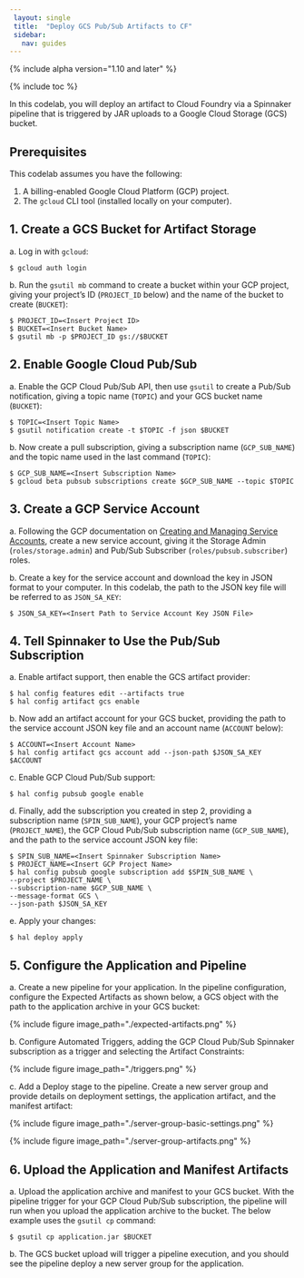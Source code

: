 ```yaml
---
 layout: single
 title:  "Deploy GCS Pub/Sub Artifacts to CF"
 sidebar:
   nav: guides
---
```


 {% include alpha version="1.10 and later" %}
 
 {% include toc %}
 
In this codelab, you will deploy an artifact to Cloud Foundry via a Spinnaker pipeline that is triggered by JAR uploads to a Google Cloud Storage (GCS) bucket.

## Prerequisites

This codelab assumes you have the following:

1. A billing-enabled Google Cloud Platform (GCP) project.
1. The `gcloud` CLI tool (installed locally on your computer).

## 1. Create a GCS Bucket for Artifact Storage

a. Log in with `gcloud`:

  ```
  $ gcloud auth login
  ```

b. Run the `gsutil mb` command to create a bucket within your GCP project, giving your project’s ID (`PROJECT_ID` below) and the name of the bucket to create (`BUCKET`):

  ```
  $ PROJECT_ID=<Insert Project ID>
  $ BUCKET=<Insert Bucket Name>
  $ gsutil mb -p $PROJECT_ID gs://$BUCKET
  ```

## 2. Enable Google Cloud Pub/Sub

a. Enable the GCP Cloud Pub/Sub API, then use `gsutil` to create a Pub/Sub notification, giving a topic name (`TOPIC`) and your GCS bucket name (`BUCKET`):

  ```
  $ TOPIC=<Insert Topic Name>
  $ gsutil notification create -t $TOPIC -f json $BUCKET
  ```

b. Now create a pull subscription, giving a subscription name (`GCP_SUB_NAME`) and the topic name used in the last command (`TOPIC`):

  ```
  $ GCP_SUB_NAME=<Insert Subscription Name>
  $ gcloud beta pubsub subscriptions create $GCP_SUB_NAME --topic $TOPIC
  ```

## 3. Create a GCP Service Account

a. Following the GCP documentation on [Creating and Managing Service Accounts](https://cloud.google.com/iam/docs/creating-managing-service-accounts), create a new service account, giving it the Storage Admin (`roles/storage.admin`) and Pub/Sub Subscriber (`roles/pubsub.subscriber`) roles.

b. Create a key for the service account and download the key in JSON format to your computer. In this codelab, the path to the JSON key file will be referred to as `JSON_SA_KEY`:

  ```
  $ JSON_SA_KEY=<Insert Path to Service Account Key JSON File>
  ```

## 4. Tell Spinnaker to Use the Pub/Sub Subscription

a. Enable artifact support, then enable the GCS artifact provider:

  ```
  $ hal config features edit --artifacts true
  $ hal config artifact gcs enable
  ```

b. Now add an artifact account for your GCS bucket, providing the path to the service account JSON key file and an account name (`ACCOUNT` below):

  ```
  $ ACCOUNT=<Insert Account Name>
  $ hal config artifact gcs account add --json-path $JSON_SA_KEY $ACCOUNT
  ```

c. Enable GCP Cloud Pub/Sub support:

  ```
  $ hal config pubsub google enable
  ```

d. Finally, add the subscription you created in step 2, providing a subscription name (`SPIN_SUB_NAME`), your GCP project’s name (`PROJECT_NAME`), the GCP Cloud Pub/Sub subscription name (`GCP_SUB_NAME`), and the path to the service account JSON key file:

  ```
  $ SPIN_SUB_NAME=<Insert Spinnaker Subscription Name>
  $ PROJECT_NAME=<Insert GCP Project Name>
  $ hal config pubsub google subscription add $SPIN_SUB_NAME \
  --project $PROJECT_NAME \
  --subscription-name $GCP_SUB_NAME \
  --message-format GCS \
  --json-path $JSON_SA_KEY
  ```

e. Apply your changes:

  ```
  $ hal deploy apply
  ```

## 5. Configure the Application and Pipeline

a. Create a new pipeline for your application. In the pipeline configuration, configure the Expected Artifacts as shown below, a GCS object with the path to the application archive in your GCS bucket:

  {% include figure
     image_path="./expected-artifacts.png"
  %}

b. Configure Automated Triggers, adding the GCP Cloud Pub/Sub Spinnaker subscription as a trigger and selecting the Artifact Constraints:

  {% include figure
     image_path="./triggers.png"
  %}

c. Add a Deploy stage to the pipeline. Create a new server group and provide details on deployment settings, the application artifact, and the manifest artifact:

  {% include figure
     image_path="./server-group-basic-settings.png"
  %}

  {% include figure
     image_path="./server-group-artifacts.png"
  %}

## 6. Upload the Application and Manifest Artifacts

a. Upload the application archive and manifest to your GCS bucket. With the pipeline trigger for your GCP Cloud Pub/Sub subscription, the pipeline will run when you upload the application archive to the bucket. The below example uses the `gsutil cp` command:

  ```
  $ gsutil cp application.jar $BUCKET
  ```

b. The GCS bucket upload will trigger a pipeline execution, and you should see the pipeline deploy a new server group for the application.
